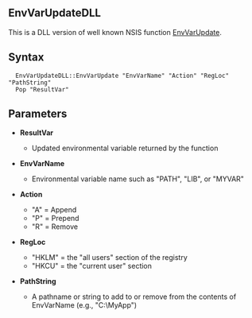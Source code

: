 EnvVarUpdateDLL
---------------

This is a DLL version of well known NSIS function [EnvVarUpdate](http://nsis.sourceforge.net/Environmental_Variables:_append,_prepend,_and_remove_entries).

## Syntax

```
  EnvVarUpdateDLL::EnvVarUpdate "EnvVarName" "Action" "RegLoc" "PathString"
  Pop "ResultVar"
```

## Parameters

- **ResultVar**
  - Updated environmental variable returned by the function
  
- **EnvVarName**
  - Environmental variable name such as "PATH", "LIB", or "MYVAR"

- **Action**
  - "A" = Append
  - "P" = Prepend
  - "R" = Remove

- **RegLoc**
  - "HKLM" = the "all users" section of the registry
  - "HKCU" = the "current user" section

- **PathString**
  - A pathname or string to add to or remove from the contents of EnvVarName (e.g., "C:\MyApp")
